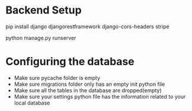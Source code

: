 # Backend Setup

pip install django djangorestframework django-cors-headers stripe

python manage.py runserver

# Configuring the database

- Make sure pycache folder is empty
- Make sure migrations folder only has an empty init python file
- Make sure all the tables in the database are dropped(empty)
- Make sure your settings python file has the information related to your local database
